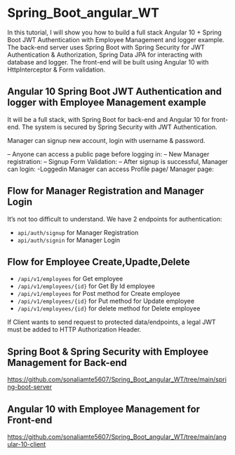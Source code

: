 # Spring_Boot_angular_WT


In this tutorial, I will show you how to build a full stack Angular 10 + Spring Boot JWT Authentication with Employee Management and logger example. The back-end server uses Spring Boot with Spring Security for JWT Authentication & Authorization, Spring Data JPA for interacting with database and logger. The front-end will be built using Angular 10 with HttpInterceptor & Form validation.

## Angular 10 Spring Boot JWT Authentication and logger with Employee Management example
It will be a full stack, with Spring Boot for back-end and Angular 10 for front-end. The system is secured by Spring Security with JWT Authentication.

Manager can signup new account, login with username & password.

– Anyone can access a public page before logging in:
– New Manager registration:
– Signup Form Validation:
– After signup is successful, Manager can login:
-Loggedin Manager can access Profile page/ Manager page:

## Flow for Manager Registration and Manager Login

It’s not too difficult to understand. We have 2 endpoints for authentication:

* `api/auth/signup` for Manager Registration
* `api/auth/signin` for Manager Login

## Flow for Employee Create,Upadte,Delete
* `/api/v1/employees` for Get employee
* `/api/v1/employees/{id}` for Get By Id employee
* `/api/v1/employees` for Post method for Create employee
* `/api/v1/employees/{id}` for Put method for Update employee
* `/api/v1/employees/{id}` for delete method for Delete employee



If Client wants to send request to protected data/endpoints, a legal JWT must be added to HTTP Authorization Header.

## Spring Boot & Spring Security with Employee Management for Back-end
https://github.com/sonaliamte5607/Spring_Boot_angular_WT/tree/main/spring-boot-server

## Angular 10 with Employee Management for Front-end
https://github.com/sonaliamte5607/Spring_Boot_angular_WT/tree/main/angular-10-client
